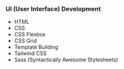 ### UI (User Interface) Development

- HTML
- CSS
- CSS Flexbox
- CSS Grid
- Template Building
- Tailwind CSS
- Sass (Syntactically Awesome Stylesheets)